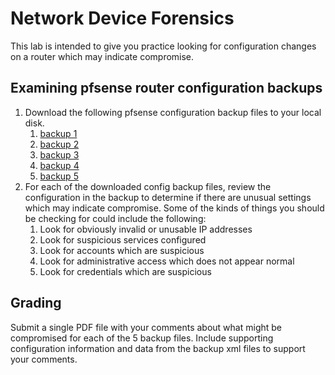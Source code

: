 # Network Device Forensics

This lab is intended to give you practice looking for configuration changes on a router which may indicate compromise.

## Examining pfsense router configuration backups
1. Download the following pfsense configuration backup files to your local disk.
    1. [backup 1](config-pfSense.localdomain-20250325235114.xml)
    1. [backup 2](config-pfSense.localdomain-20250325235906.xml)
    1. [backup 3](config-pfSense.localdomain-20250326000210.xml)
    1. [backup 4](config-pfSense.localdomain-20250326000353.xml)
    1. [backup 5](config-pfSense.localdomain-20250326000625.xml)
1. For each of the downloaded config backup files, review the configuration in the backup to determine if there are unusual settings which may indicate compromise. Some of the kinds of things you should be checking for could include the following:
    1. Look for obviously invalid or unusable IP addresses
    1. Look for suspicious services configured
    1. Look for accounts which are suspicious
    1. Look for administrative access which does not appear normal
    1. Look for credentials which are suspicious

## Grading
Submit a single PDF file with your comments about what might be compromised for each of the 5 backup files. Include supporting configuration information and data from the backup xml files to support your comments.
